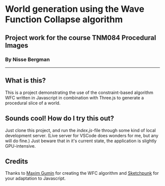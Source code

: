 # World generation using the Wave Function Collapse algorithm

## Project work for the course TNM084 Procedural Images
### By Nisse Bergman

---

## **What is this?**

This is a project demonstrating the use of the constraint-based algorithm WFC written in Javascript in combination with Three.js to generate a procedural slice of a world.

## **Sounds cool! How do I try this out?**

Just clone this project, and run the *index.js*-file through some kind of local development server. (Live server for VSCode does wonders for me, but any will do fine.) Just beware that in it's current state, the application is slightly GPU-intensive.

## **Credits**

Thanks to [Maxim Gumin](https://github.com/mxgmn/WaveFunctionCollapse) for creating the WFC algorithm and [Sketchpunk](https://codepen.io/sketchpunk/pen/oNjwvbM) for your adaptation to Javascript.